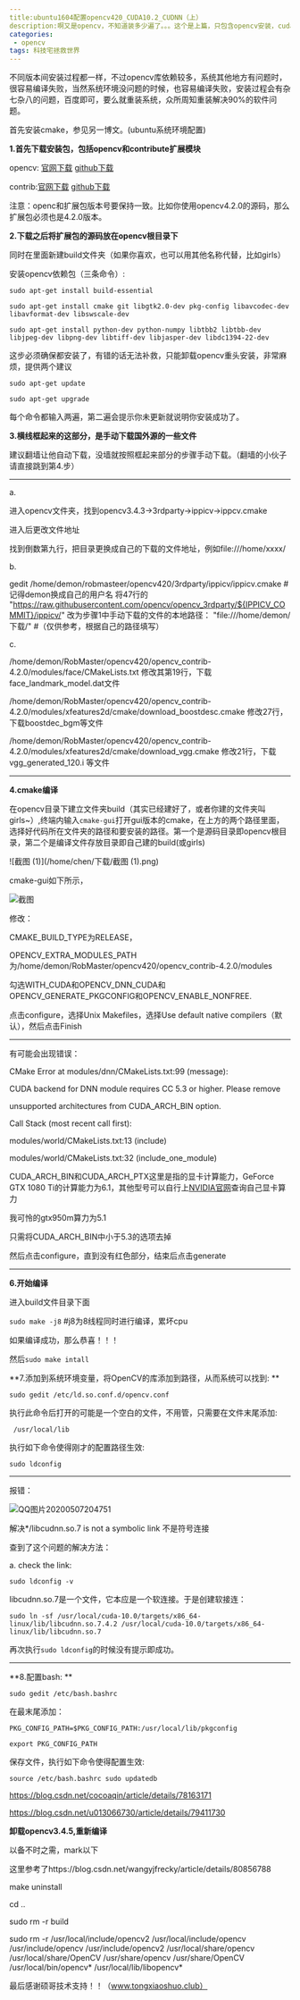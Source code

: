 ```yaml
---
title:ubuntu1604配置opencv420_CUDA10.2_CUDNN（上）
description:啊又是opencv，不知道装多少遍了。。。这个是上篇，只包含opencv安装，cuda和cudnn在下篇            
categories:
 - opencv
tags: 科技宅拯救世界
---
```


不同版本间安装过程都一样，不过opencv库依赖较多，系统其他地方有问题时，很容易编译失败，当然系统环境没问题的时候，也容易编译失败，安装过程会有杂七杂八的问题，百度即可，要么就重装系统，众所周知重装解决90%的软件问题。

首先安装cmake，参见另一博文。(ubuntu系统环境配置)



**1.首先下载安装包，包括opencv和contribute扩展模块**

opencv: [官网下载](https://docs.opencv.org/)    [github下载](https://github.com/opencv/opencv)

contrib:[官网下载](https://docs.opencv.org/)    [github下载](https://github.com/opencv/opencv_contrib/releases) 

注意：openc和扩展包版本号要保持一致。比如你使用opencv4.2.0的源码，那么扩展包必须也是4.2.0版本。

**2.下载之后将扩展包的源码放在opencv根目录下**

同时在里面新建build文件夹（如果你喜欢，也可以用其他名称代替，比如girls）

安装opencv依赖包（三条命令）:

`sudo apt-get install build-essential `

`sudo apt-get install cmake git libgtk2.0-dev pkg-config libavcodec-dev libavformat-dev libswscale-dev `

`sudo apt-get install python-dev python-numpy libtbb2 libtbb-dev libjpeg-dev libpng-dev libtiff-dev libjasper-dev libdc1394-22-dev`

这步必须确保都安装了，有错的话无法补救，只能卸载opencv重头安装，非常麻烦，提供两个建议

`sudo apt-get update`

`sudo apt-get upgrade`

每个命令都输入两遍，第二遍会提示你未更新就说明你安装成功了。

**3.横线框起来的这部分，是手动下载国外源的一些文件**

建议翻墙让他自动下载，没墙就按照框起来部分的步骤手动下载。（翻墙的小伙子请直接跳到第4.步）



***

a.

进入opencv文件夹，找到opencv3.4.3->3rdparty->ippicv->ippcv.cmake

进入后更改文件地址

找到倒数第九行，把目录更换成自己的下载的文件地址，例如file:///home/xxxx/

b.

gedit /home/demon/robmasteer/opencv420/3rdparty/ippicv/ippicv.cmake #记得demon换成自己的用户名 将47行的    "https://raw.githubusercontent.com/opencv/opencv_3rdparty/${IPPICV_COMMIT}/ippicv/" 改为步骤1中手动下载的文件的本地路径：      "file:///home/demon/下载/" #（仅供参考，根据自己的路径填写）

c.

/home/demon/RobMaster/opencv420/opencv_contrib-4.2.0/modules/face/CMakeLists.txt   修改其第19行，下载face_landmark_model.dat文件

/home/demon/RobMaster/opencv420/opencv_contrib-4.2.0/modules/xfeatures2d/cmake/download_boostdesc.cmake  修改27行，下载boostdec_bgm等文件

/home/demon/RobMaster/opencv420/opencv_contrib-4.2.0/modules/xfeatures2d/cmake/download_vgg.cmake        修改21行，下载vgg_generated_120.i 等文件

***



**4.cmake编译**

在opencv目录下建立文件夹build（其实已经建好了，或者你建的文件夹叫girls~）,终端内输入`cmake-gui`打开gui版本的cmake，在上方的两个路径里面，选择好代码所在文件夹的路径和要安装的路径。第一个是源码目录即opencv根目录，第二个是编译文件存放目录即自己建的build(或girls)

![截图 (1)](/home/chen/下载/截图 (1).png)

cmake-gui如下所示，

![截图](/home/chen/下载/截图.png)

修改：

CMAKE_BUILD_TYPE为RELEASE，

OPENCV_EXTRA_MODULES_PATH为/home/demon/RobMaster/opencv420/opencv_contrib-4.2.0/modules

勾选WITH_CUDA和OPENCV_DNN_CUDA和OPENCV_GENERATE_PKGCONFIG和OPENCV_ENABLE_NONFREE.



点击configure，选择Unix Makefiles，选择Use default native compilers（默认），然后点击Finish



***

有可能会出现错误：

CMake Error at modules/dnn/CMakeLists.txt:99 (message):

  CUDA backend for DNN module requires CC 5.3 or higher.  Please remove

  unsupported architectures from CUDA_ARCH_BIN option.

Call Stack (most recent call first):

  modules/world/CMakeLists.txt:13 (include)

  modules/world/CMakeLists.txt:32 (include_one_module)

CUDA_ARCH_BIN和CUDA_ARCH_PTX这里是指的显卡计算能力，GeForce GTX 1080 Ti的计算能力为6.1，其他型号可以自行上[NVIDIA官网](https://developer.nvidia.com/cuda-gpus)查询自己显卡算力

我可怜的gtx950m算力为5.1

只需将CUDA_ARCH_BIN中小于5.3的选项去掉

然后点击configure，直到没有红色部分，结束后点击generate

***



**6.开始编译**

进入build文件目录下面

 `sudo make -j8`  #j8为8线程同时进行编译，累坏cpu

如果编译成功，那么恭喜！！！  

然后`sudo make intall`



**7.添加到系统环境变量，将OpenCV的库添加到路径，从而系统可以找到:   **

 `sudo gedit /etc/ld.so.conf.d/opencv.conf`

 执行此命令后打开的可能是一个空白的文件，不用管，只需要在文件末尾添加: 

` /usr/local/lib`

执行如下命令使得刚才的配置路径生效:    

`sudo ldconfig`

***

报错：

![QQ图片20200507204751](/home/chen/下载/QQ图片20200507204751.png)

解决*/libcudnn.so.7 is not a symbolic link 不是符号连接

查到了这个问题的解决方法：

a. check the link:

`sudo ldconfig -v`

libcudnn.so.7是一个文件，它本应是一个软连接。于是创建软接连：

`sudo ln -sf /usr/local/cuda-10.0/targets/x86_64-linux/lib/libcudnn.so.7.4.2 /usr/local/cuda-10.0/targets/x86_64-linux/lib/libcudnn.so.7`

再次执行`sudo ldconfig`的时候没有提示即成功。

***

**8.配置bash: **

`sudo gedit /etc/bash.bashrc`

在最末尾添加：

`PKG_CONFIG_PATH=$PKG_CONFIG_PATH:/usr/local/lib/pkgconfig `

`export PKG_CONFIG_PATH `

保存文件，执行如下命令使得配置生效:  

`source /etc/bash.bashrc sudo updatedb`



https://blog.csdn.net/cocoaqin/article/details/78163171

https://blog.csdn.net/u013066730/article/details/79411730





**卸载opencv3.4.5,重新编译**

以备不时之需，mark以下

这里参考了https://blog.csdn.net/wangyjfrecky/article/details/80856788

make uninstall

cd ..

sudo rm -r build

sudo rm -r /usr/local/include/opencv2 /usr/local/include/opencv /usr/include/opencv /usr/include/opencv2 /usr/local/share/opencv /usr/local/share/OpenCV /usr/share/opencv /usr/share/OpenCV /usr/local/bin/opencv* /usr/local/lib/libopencv*







最后感谢硕哥技术支持！！（www.tongxiaoshuo.club）























